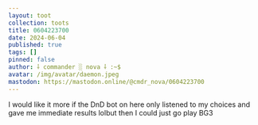 ```yaml
---
layout: toot
collection: toots
title: 0604223700
date: 2024-06-04
published: true
tags: []
pinned: false
author: ⸸ commander ░ nova ⸸ :~$
avatar: /img/avatar/daemon.jpeg
mastodon: https://mastodon.online/@cmdr_nova/0604223700
---
```


I would like it more if the DnD bot on here only listened to my choices and gave me immediate results lolbut then I could just go play BG3

